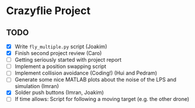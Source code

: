 # Crazyflie Project

## TODO


- [x] Write `fly_multiple.py` script (Joakim)
- [x] Finish second project review (Caro)
- [ ] Getting seriously started with project report
- [ ] Implement a position swapping script
- [ ] Implement collision avoidance (Coding!) (Hui and Pedram)
- [ ] Generate some nice MATLAB plots about the noise of the LPS and simulation (Imran)
- [x] Solder push buttons (Imran, Joakim)
- [ ] If time allows: Script for following a moving target (e.g. the other drone)
